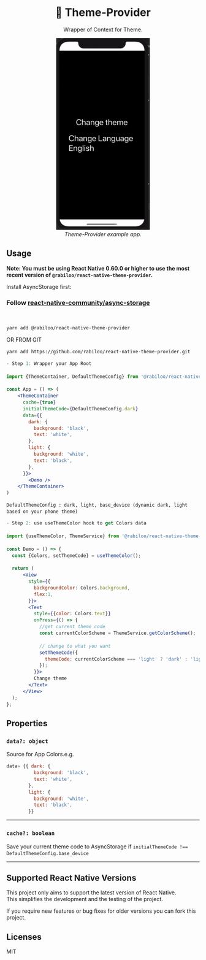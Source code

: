 <h1 align="center">
  🚩 Theme-Provider
</h1>

<div align="center">

Wrapper of Context for Theme.

</div>

<p align="center" >
  <kbd>
    <img src="docs/assets/theme_demo.gif" style="height:500px" title="Theme Demo" float="center">
  </kbd>
  <br>
  <em>Theme-Provider example app.</em>
</p>

## Usage

**Note: You must be using React Native 0.60.0 or higher to use the most recent version of `@rabiloo/react-native-theme-provider`.**

Install AsyncStorage first:
### Follow [react-native-community/async-storage](https://github.com/react-native-community/async-storage)

<br>

```bash
yarn add @rabiloo/react-native-theme-provider
```
OR FROM GIT
```bash
yarn add https://github.com/rabiloo/react-native-theme-provider.git
```

```jsx
- Step 1: Wrapper your App Root 

import {ThemeContainer, DefaultThemeConfig} from '@rabiloo/react-native-theme-provider';

const App = () => (
    <ThemeContainer
      cache={true}
      initialThemeCode={DefaultThemeConfig.dark}
      data={{
        dark: {
          background: 'black',
          text: 'white',
        },
        light: {
          background: 'white',
          text: 'black',
        },
      }}>
        <Demo />
    </ThemeContainer>
)

```
```DefaultThemeConfig : dark, light, base_device (dynamic dark, light based on your phone theme)```
```jsx
- Step 2: use useThemeColor hook to get Colors data

import {useThemeColor, ThemeService} from '@rabiloo/react-native-theme-provider';

const Demo = () => {
  const {Colors, setThemeCode} = useThemeColor();

  return (
      <View
        style={{
          backgroundColor: Colors.background,
          flex:1,
        }}>
        <Text
          style={{color: Colors.text}}
          onPress={() => {
            //get current theme code
            const currentColorScheme = ThemeService.getColorScheme();
            
            // change to what you want
            setThemeCode({
              themeCode: currentColorScheme === 'light' ? 'dark' : 'light',
            });
          }}>
          Change theme
        </Text>
      </View>
  );
};

```
## Properties

### `data?: object`

Source for App Colors.e.g. 
```js
data= {{ dark: {
          background: 'black',
          text: 'white',
        },
        light: {
          background: 'white',
          text: 'black',
        }}
```    
---
### `cache?: boolean`
Save your current theme code to AsyncStorage if ```initialThemeCode !== DefaultThemeConfig.base_device```
 
---
## Supported React Native Versions

This project only aims to support the latest version of React Native.\
This simplifies the development and the testing of the project.

If you require new features or bug fixes for older versions you can fork this project.


## Licenses
MIT